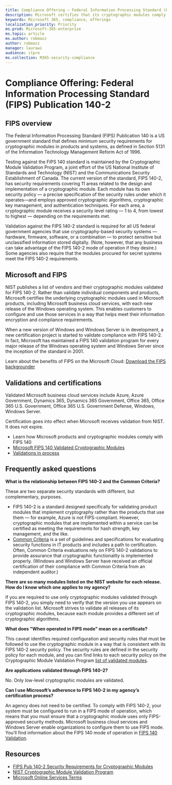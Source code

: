 ```yaml
---
title: Compliance Offering — Federal Information Processing Standard (FIPS) Publication 140-2
description: Microsoft certifies that its cryptographic modules comply with the US Federal Information Processing Standard.
keywords: Microsoft 365, compliance, offerings
localization_priority: Priority
ms.prod: Microsoft-365-enterprise
ms.topic: article
ms.author: robmazz
author: robmazz
manager: laurawi
audience: itpro
ms.collection: M365-security-compliance
---
```


# Compliance Offering: Federal Information Processing Standard (FIPS) Publication 140-2

## FIPS overview

The Federal Information Processing Standard (FIPS) Publication 140 is a US government standard that defines minimum security requirements for cryptographic modules in products and systems, as defined in Section 5131 of the Information Technology Management Reform Act of 1996.  
  
Testing against the FIPS 140 standard is maintained by the Cryptographic Module Validation Program, a joint effort of the US National Institute of Standards and Technology (NIST) and the Communications Security Establishment of Canada. The current version of the standard, FIPS 140-2, has security requirements covering 11 areas related to the design and implementation of a cryptographic module. Each module has its own security policy — a precise specification of the security rules under which it operates—and employs approved cryptographic algorithms, cryptographic key management, and authentication techniques. For each area, a cryptographic module receives a security level rating — 1 to 4, from lowest to highest — depending on the requirements met.  
  
Validation against the FIPS 140-2 standard is required for all US federal government agencies that use cryptography-based security systems — hardware, firmware, software, or a combination — to protect sensitive but unclassified information stored digitally. (Note, however, that any business can take advantage of the FIPS 140-2 mode of operation if they desire.) Some agencies also require that the modules procured for secret systems meet the FIPS 140-2 requirements.

## Microsoft and FIPS

NIST publishes a list of vendors and their cryptographic modules validated for FIPS 140-2. Rather than validate individual components and products, Microsoft certifies the underlying cryptographic modules used in Microsoft products, including Microsoft business cloud services, with each new release of the Windows operating system. This enables customers to configure and use those services in a way that helps meet their information encryption and compliance requirements.  
  
When a new version of Windows and Windows Server is in development, a new certification project is started to validate compliance with FIPS 140-2. In fact, Microsoft has maintained a FIPS 140 validation program for every major release of the Windows operating system and Windows Server since the inception of the standard in 2001.  
  
Learn about the benefits of FIPS on the Microsoft Cloud: [Download the FIPS backgrounder](https://aka.ms/fips-backgrounder)

## Validations and certifications

Validated Microsoft business cloud services include Azure, Azure Government, Dynamics 365, Dynamics 365 Government, Office 365, Office 365 U.S. Government, Office 365 U.S. Government Defense, Windows, Windows Server.  
  
Certification goes into effect when Microsoft receives validation from NIST. It does not expire.

- Learn how Microsoft products and cryptographic modules comply with FIPS 140
- [Microsoft FIPS 140 Validated Cryptographic Modules](https://technet.microsoft.com/en-us/library/cc750357.aspx#ID0EWFAC)
- [Validations in process](http://aka.ms/FIPS-validations-in-process)

## Frequently asked questions

**What is the relationship between FIPS 140-2 and the Common Criteria?**

These are two separate security standards with different, but complementary, purposes.

- FIPS 140-2 is a standard designed specifically for validating product modules that implement cryptography rather than the products that use them — for example, Azure is not FIPS-compliant. However, cryptographic modules that are implemented within a service can be certified as meeting the requirements for hash strength, key management, and the like.
- [Common Criteria](http://www.commoncriteriaportal.org/) is a set of guidelines and specifications for evaluating security functions in IT products and includes a path to certification. Often, Common Criteria evaluations rely on FIPS 140-2 validations to provide assurance that cryptographic functionality is implemented properly. (Windows and Windows Server have received an official certification of their compliance with Common Criteria from an independent auditor.)

**There are so many modules listed on the NIST website for each release. How do I know which one applies to my agency?**

If you are required to use only cryptographic modules validated through FIPS 140-2, you simply need to verify that the version you use appears on the validation list. Microsoft strives to validate all releases of its cryptographic modules, because each module provides a different set of cryptographic algorithms.

**What does "When operated in FIPS mode" mean on a certificate?**

This caveat identifies required configuration and security rules that must be followed to use the cryptographic module in a way that is consistent with its FIPS 140-2 security policy. The security rules are defined in the security policy for each module, and you can find links to each security policy on the Cryptographic Module Validation Program [list of validated modules](http://aka.ms/FIPS-140-val).

**Are applications validated through FIPS 140-2?**

No. Only low-level cryptographic modules are validated.

**Can I use Microsoft’s adherence to FIPS 140-2 in my agency’s certification process?**

An agency does not need to be certified. To comply with FIPS 140-2, your system must be configured to run in a FIPS mode of operation, which means that you must ensure that a cryptographic module uses only FIPS-approved security methods. Microsoft business cloud services and Windows Server enable organizations to configure them to use FIPS mode. You’ll find information about the FIPS 140 mode of operation in [FIPS 140 Validation](http://aka.ms/technet-FIPS).

## Resources

- [FIPS Pub 140-2 Security Requirements for Cryptographic Modules](http://csrc.nist.gov/publications/fips/fips140-2/fips1402.pdf)
- [NIST Cryptographic Module Validation Program](http://csrc.nist.gov/groups/STM/cmvp/index.html)
- [Microsoft Online Services Terms](http://aka.ms/Online-Services-Terms)
